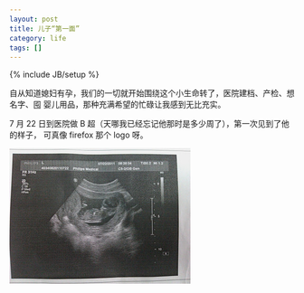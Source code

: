 ```yaml
---
layout: post
title: 儿子“第一面”
category: life
tags: []
---
```

{% include JB/setup %}

自从知道媳妇有孕，我们的一切就开始围绕这个小生命转了，医院建档、产检、想名字、囤
婴儿用品，那种充满希望的忙碌让我感到无比充实。

7 月 22 日到医院做 B 超（天哪我已经忘记他那时是多少周了），第一次见到了他的样子，
可真像 firefox 那个 logo 呀。

![Tutu, firefox alike](/image/2011/tutu-firefox-alike.jpg)
